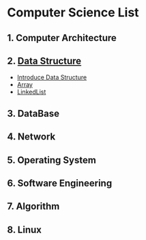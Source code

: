 # Computer Science List

## 1. Computer Architecture
## 2. [Data Structure](https://github.com/BangYunseo/TIL/tree/main/CS/Data%20Structure)
- [Introduce Data Structure](https://github.com/BangYunseo/TIL/blob/main/CS/Data%20Structure/ch0_IntroduceDS.md)
- [Array](https://github.com/BangYunseo/TIL/blob/main/CS/Data%20Structure/ch1_Array.md)
- [LinkedList](https://github.com/BangYunseo/TIL/blob/main/CS/Data%20Structure/ch2_LinkedList.md)
## 3. DataBase
## 4. Network
## 5. Operating System
## 6. Software Engineering
## 7. Algorithm
## 8. Linux
